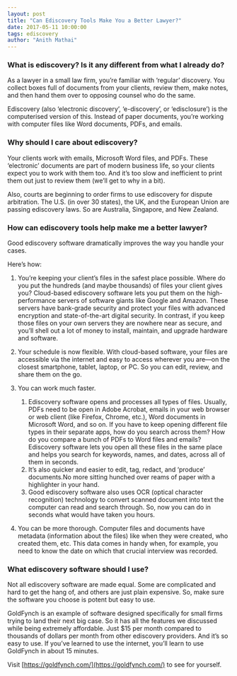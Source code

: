 ```yaml
---
layout: post
title: "Can Ediscovery Tools Make You a Better Lawyer?"
date: 2017-05-11 10:00:00
tags: ediscovery
author: "Anith Mathai"
---
```


### What is ediscovery? Is it any different from what I already do?
As a lawyer in a small law firm, you’re familiar with ‘regular’ discovery. You collect boxes full of documents from your clients, review them, make notes, and then hand them over to opposing counsel who do the same. 

Ediscovery (also ‘electronic discovery’, ‘e-discovery’, or ‘edisclosure’) is the computerised version of this. Instead of paper documents, you’re working with computer files like Word documents, PDFs, and emails.

### Why should I care about ediscovery?
Your clients work with emails, Microsoft Word files, and PDFs. These ‘electronic’ documents are part of modern business life, so your clients expect you to work with them too. And it’s too slow and inefficient to print them out just to review them (we’ll get to why in a bit).  

Also, courts are beginning to order firms to use ediscovery for dispute arbitration. The U.S. (in over 30 states), the UK, and the European Union are passing ediscovery laws. So are Australia, Singapore, and New Zealand.

### How can ediscovery tools help make me a better lawyer? 
Good ediscovery software dramatically improves the way you handle your cases. 

Here’s how: 

1. You’re keeping your client’s files in the safest place possible. Where do you put the hundreds (and maybe thousands) of files your client gives you? Cloud-based ediscovery software lets you put them on the high-performance servers of software giants like Google and Amazon. These servers have bank-grade security and protect your files with advanced encryption and state-of-the-art digital security. In contrast, if you keep those files on your own servers they are nowhere near as secure, and you’ll shell out a lot of money to install, maintain, and upgrade hardware and software.  
2. Your schedule is now flexible. With cloud-based software, your files are accessible via the internet and easy to access wherever you are—on the closest smartphone, tablet, laptop, or PC. So you can edit, review, and share them on the go.     
3. You can work much faster. 
    1. Ediscovery software opens and processes all types of files. Usually, PDFs need to be open in Adobe Acrobat, emails in your web browser or web client (like Firefox, Chrome, etc.), Word documents in Microsoft Word, and so on. If you have to keep opening different file types in their separate apps, how do you search across them? How do you compare a bunch of PDFs to Word files and emails? Ediscovery software lets you open all these files in the same place and helps you search for keywords, names, and dates, across all of them in seconds.  
    2. It’s also quicker and easier to edit, tag, redact, and ‘produce’ documents.No more sitting hunched over reams of paper with a highlighter in your hand.  
    3. Good ediscovery software also uses OCR (optical character recognition) technology to convert scanned document into text the computer can read and search through. So, now you can do in seconds what would have taken you hours.  

4. You can be more thorough. Computer files and documents have metadata (information about the files) like when they were created, who created them, etc. This data comes in handy when, for example, you need to know the date on which that crucial interview was recorded. 

### What ediscovery software should I use? 
Not all ediscovery software are made equal. Some are complicated and hard to get the hang of, and others are just plain expensive. So, make sure the software you choose is potent but easy to use. 

GoldFynch is an example of software designed specifically for small firms trying to land their next big case. So it has all the features we discussed while being extremely affordable. Just $15 per month compared to thousands of dollars per month from other ediscovery providers. And it’s so easy to use. If you’ve learned to use the internet, you’ll learn to use GoldFynch in about 15 minutes. 

Visit [https://goldfynch.com/](https://goldfynch.com/) to see for yourself.

